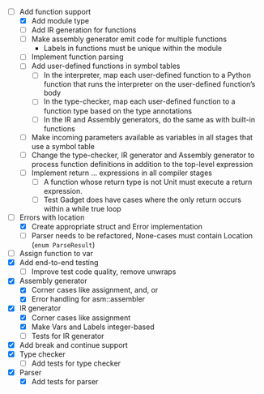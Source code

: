 - [ ] Add function support
  - [X] Add module type
  - [ ] Add IR generation for functions
  - [ ] Make assembly generator emit code for multiple functions
    - Labels in functions must be unique within the module
  - [ ] Implement function parsing
  - [ ] Add user-defined functions in symbol tables
    - [ ] In the interpreter, map each user-defined function to a Python function that runs the interpreter on the user-defined function’s body
    - [ ] In the type-checker, map each user-defined function to a function type based on the type annotations
    - [ ] In the IR and Assembly generators, do the same as with built-in functions
  - [ ] Make incoming parameters available as variables in all stages that use a symbol table
  - [ ] Change the type-checker, IR generator and Assembly generator to process function definitions in addition to the top-level expression
  - [ ] Implement return ... expressions in all compiler stages
    - [ ] A function whose return type is not Unit must execute a return expression.
    - [ ] Test Gadget does have cases where the only return occurs within a while true loop
- [ ] Errors with location
  - [X] Create appropriate struct and Error implementation
  - [ ] Parser needs to be refactored, None-cases must contain Location (`enum ParseResult`)
- [ ] Assign function to var
- [X] Add end-to-end testing
  - [ ] Improve test code quality, remove unwraps
- [X] Assembly generator
  - [X] Corner cases like assignment, and, or
  - [X] Error handling for asm::assembler
- [X] IR generator
  - [X] Corner cases like assignment
  - [X] Make Vars and Labels integer-based
  - [ ] Tests for IR generator
- [X] Add break and continue support
- [X] Type checker
  - [ ] Add tests for type checker
- [X] Parser
  - [X] Add tests for parser
